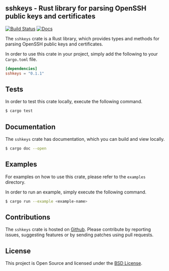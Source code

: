## sshkeys - Rust library for parsing OpenSSH public keys and certificates

[![Build Status](https://travis-ci.org/dnaeon/rust-sshkeys.svg?branch=master)](https://travis-ci.org/dnaeon/rust-sshkeys)
[![Docs](https://docs.rs/sshkeys/badge.svg)](https://docs.rs/sshkeys/)

The `sshkeys` crate is a Rust library, which provides types and methods for
parsing OpenSSH public keys and certificates.

In order to use this crate in your project, simply add the following to your
`Cargo.toml` file.

```toml
[dependencies]
sshkeys = "0.1.1"
```

## Tests

In order to test this crate locally, execute the following command.

```bash
$ cargo test
```

## Documentation

The `sshkeys` crate has documentation, which you can build and view locally.

```bash
$ cargo doc --open
```

## Examples

For examples on how to use this crate, please refer to the `examples` directory.

In order to run an example, simply execute the following command.

```bash
$ cargo run --example <example-name>
```

## Contributions

The `sshkeys` crate is hosted on [Github](https://github.com/dnaeon/rust-sshkeys).
Please contribute by reporting issues, suggesting features or by
sending patches using pull requests.

## License

This project is Open Source and licensed under the
[BSD License](http://opensource.org/licenses/BSD-2-Clause).
